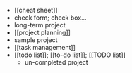 - [[cheat sheet]]
- check form; check box...
- long-term project
- [[project planning]]
- sample project
- [[task management]]
- [[todo list]]; [[to-do list]]; [[TODO list]]
    - un-completed project
